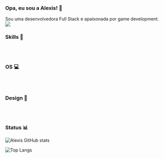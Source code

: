### Opa, eu sou a Alexis! 👻

Sou uma desenvolvedora Full Stack e apaixonada por game development.<br>
 <a href="https://www.instagram.com/lawalexyz/" target="_blank"><img src="https://img.shields.io/badge/-Instagram-%23E4405F?style=for-the-badge&logo=instagram&logoColor=white" target="_blank"></a>

### Skills 👾
<div style="display: inline_block"><br/>

<img align="center"  alt="" src="https://img.shields.io/badge/Python-3776AB?style=for-the-badge&logo=python&logoColor=white"/>
<img align="center"  alt="" src="https://img.shields.io/badge/C%23-239120?style=for-the-badge&logo=c-sharp&logoColor=white"/>
<img align="center"  alt="" src="https://img.shields.io/badge/Java-ED8B00?style=for-the-badge&logo=openjdk&logoColor=white" />
<img align="center"  alt="" src="https://img.shields.io/badge/Unity-100000?style=for-the-badge&logo=unity&logoColor=white" /> 
<img align="center"  alt="" src="https://img.shields.io/badge/MySQL-00000F?style=for-the-badge&logo=mysql&logoColor=white" /> 
<img align="center"  alt="" src="https://img.shields.io/badge/HTML5-E34F26?style=for-the-badge&logo=html5&logoColor=white" /> 
<img align="center"  alt="" src="https://img.shields.io/badge/CSS3-1572B6?style=for-the-badge&logo=css3&logoColor=white" /> 
<img align="center"  alt="" src="https://img.shields.io/badge/JavaScript-323330?style=for-the-badge&logo=javascript&logoColor=F7DF1E" />


</div>

### OS 💻

<div style="display: inline_block"><br/>
<img align="center"  alt="" src="https://img.shields.io/badge/Kali_Linux-557C94?style=for-the-badge&logo=kali-linux&logoColor=white" /> 
<img align="center"  alt="" src="https://img.shields.io/badge/Windows-0078D6?style=for-the-badge&logo=windows&logoColor=white" /> 
<img align="center"  alt="" src="https://img.shields.io/badge/Ubuntu-E95420?style=for-the-badge&logo=ubuntu&logoColor=white" /> 
<img align="center"  alt="" src="https://img.shields.io/badge/Arch_Linux-1793D1?style=for-the-badge&logo=arch-linux&logoColor=white" /> 

</div>

### Design 🎨
<div style="display: inline_block"><br/>
  
<img align="center"  alt="" src="https://aleen42.github.io/badges/src/photoshop.svg"/>
<img align="center"  alt="" src="https://aleen42.github.io/badges/src/after_effects.svg"/>
<img align="center"  alt="" src="https://aleen42.github.io/badges/src/premiere.svg"/> 

</div>

<div>

### Status 📊

![Alexis GitHub stats](https://github-readme-stats.vercel.app/api?username=alexis-exe&show_icons=true&theme=dark)

![Top Langs](https://github-readme-stats.vercel.app/api/top-langs/?username=alexis-exe&hide_progress=false)


</div>
